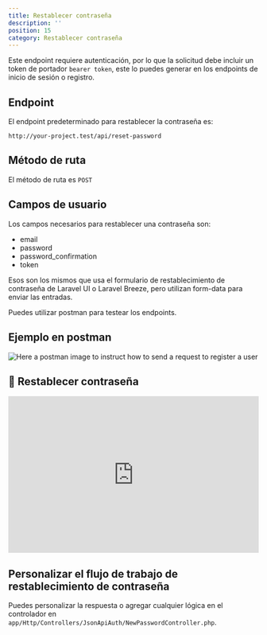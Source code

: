 ```yaml
---
title: Restablecer contraseña
description: ''
position: 15
category: Restablecer contraseña
---
```


<alert type="warning">

Este endpoint requiere autenticación, por lo que la solicitud debe incluir un token de portador `bearer token`, este lo puedes generar en los endpoints de inicio de sesión o registro.

</alert>

## Endpoint

El endpoint predeterminado para restablecer la contraseña es:

```
http://your-project.test/api/reset-password
```

## Método de ruta

El método de ruta es `POST`

## Campos de usuario

Los campos necesarios para restablecer una contraseña son:

- email
- password
- password_confirmation
- token

Esos son los mismos que usa el formulario de restablecimiento de contraseña de Laravel UI o Laravel Breeze, pero utilizan form-data para enviar las entradas.

Puedes utilizar postman para testear los endpoints.

## Ejemplo en postman

![Here a postman image to instruct how to send a request to register a user](/json-api-auth-docs/images/postman-reset-password-screenshot.png)

## 🍿 Restablecer contraseña

<iframe style="width: 100%" height="315" src="https://www.youtube.com/embed/yrKTAUezkkQ" frameborder="0" allow="accelerometer; autoplay; clipboard-write; encrypted-media; gyroscope; picture-in-picture" allowfullscreen></iframe>

## Personalizar el flujo de trabajo de restablecimiento de contraseña

Puedes personalizar la respuesta o agregar cualquier lógica en el controlador en `app/Http/Controllers/JsonApiAuth/NewPasswordController.php`.
